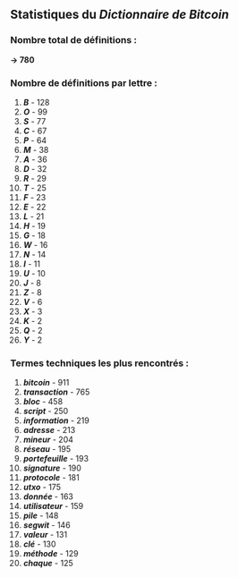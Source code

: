 ## Statistiques du *Dictionnaire de Bitcoin*

### Nombre total de définitions : 
**-> 780**

### Nombre de définitions par lettre :
1. ***B*** - 128
2. ***O*** - 99
3. ***S*** - 77
4. ***C*** - 67
5. ***P*** - 64
6. ***M*** - 38
7. ***A*** - 36
8. ***D*** - 32
9. ***R*** - 29
10. ***T*** - 25
11. ***F*** - 23
12. ***E*** - 22
13. ***L*** - 21
14. ***H*** - 19
15. ***G*** - 18
16. ***W*** - 16
17. ***N*** - 14
18. ***I*** - 11
19. ***U*** - 10
20. ***J*** - 8
21. ***Z*** - 8
22. ***V*** - 6
23. ***X*** - 3
24. ***K*** - 2
25. ***Q*** - 2
26. ***Y*** - 2

### Termes techniques les plus rencontrés :
1. ***bitcoin*** - 911
2. ***transaction*** - 765
3. ***bloc*** - 458
4. ***script*** - 250
5. ***information*** - 219
6. ***adresse*** - 213
7. ***mineur*** - 204
8. ***réseau*** - 195
9. ***portefeuille*** - 193
10. ***signature*** - 190
11. ***protocole*** - 181
12. ***utxo*** - 175
13. ***donnée*** - 163
14. ***utilisateur*** - 159
15. ***pile*** - 148
16. ***segwit*** - 146
17. ***valeur*** - 131
18. ***clé*** - 130
19. ***méthode*** - 129
20. ***chaque*** - 125
